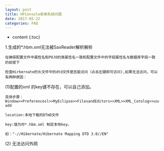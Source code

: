 ```yaml
---
layout: post
title: HFConsole收单系统问题
date: 2017-05-22 
categories: FAQ
---
```

* content
{:toc}

1.生成的*.hbm.xml无法被SaxReader解析解析

	在确保配置文件中属性名和POJO的类属性名一致和配置文件中的字段属性名与数据库字段一致的前提下

	检查Hirbernate的头文件中的dtd文件是否能访问（点击左键即可访问),如果无法访问，可以有两种原因：

(1)配置的xml 的key键不存在，可以自己添加。

	具体步骤：Window>>Preferencesl>>MyEclipse>>FilesandEditors>>XML>>XML_Catolog>>uses_specified_entries> add 

	location:本地下载的DTmD文件

	key:值为你*.hbm.xml 制定本地key。

	如："-//Hibernate/Hibernate Mapping DTD 3.0//EN"

(2) 无法访问外网
